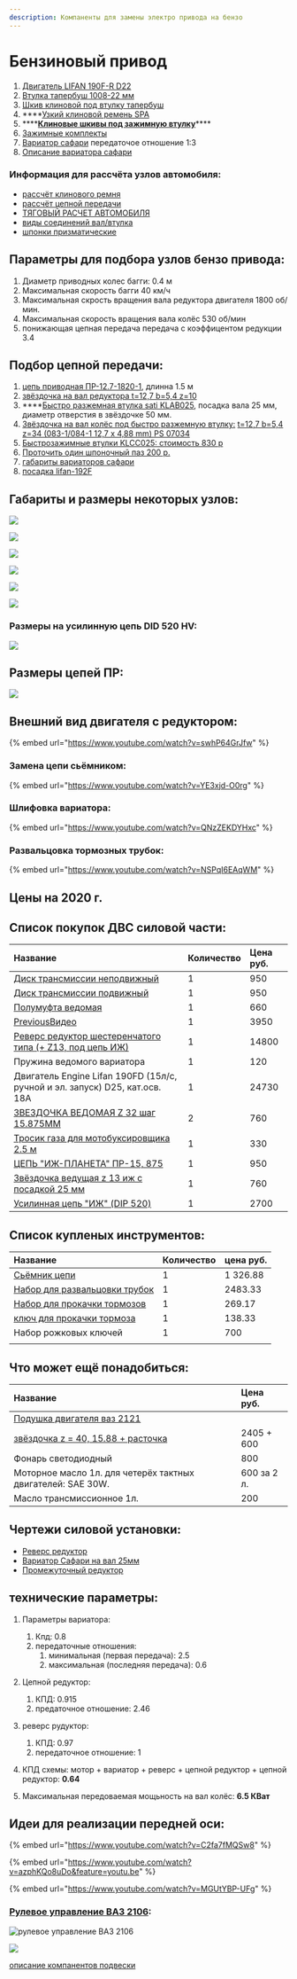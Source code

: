 ```yaml
---
description: Компаненты для замены электро привода на бензо
---
```


# Бензиновый привод

1. [Двигатель  LIFAN 190F-R D22](https://www.vseinstrumenti.ru/rashodnie-materialy/sadovaya-tehnika/dvigateli/lifan/lifan-dvigatel-benzinovyj-190f-r-15-l-s-190f-r/?gclid=Cj0KCQjwudb3BRC9ARIsAEa-vUsLSs8IDqYrmFQnnES7zEqw_ItfvyozoNizmLdQc3TjysqokWvsGAgaAtYbEALw_wcB)
2. [Втулка тапербуш 1008-22 мм](https://technobearing.ru/eshop1/product/52298611)
3. [Шкив клиновой под втулку тапербуш](https://technobearing.ru/eshop1/product/47736811)
4. \*\*\*\*[Узкий клиновой ремень SPA ](https://technobearing.ru/eshop1/product/remen-sati-spa800)
5. \*\*\*\*[**Клиновые шкивы под зажимную втулку**](http://sati-spb.ru/catalog/klinovie_shkivi_lockdevice)\*\*\*\*
6. [Зажимные комплекты](http://sati-spb.ru/catalog/zazhimnie_komplekti)
7. [Вариатор сафари](http://motodom.su/variator-safari-v-sbore.html) передаточое отношение 1:3
8. [Описание вариатора сафари](http://motosobaky.ru/publikacii/variator-safari-dlya-motobuksirovshhikov-pravila-obsluzhivaniya-i-ekspluatatsii/)

### Информация для рассчёта узлов автомобиля:

* [рассчёт клинового ремня](https://www.youtube.com/watch?v=Lb8ii6uodEk)
* [рассчёт цепной передачи](http://nizrp.narod.ru/raschcepper.pdf)
* [ТЯГОВЫЙ РАСЧЕТ АВТОМОБИЛЯ](http://e.lib.vlsu.ru/bitstream/123456789/7005/1/01699.pdf)
* [виды соединений вал/втулка](http://www.detalmach.ru/lect36.htm)
* [шпонки призматические](http://docs.cntd.ru/document/gost-23360-78)



## Параметры для подбора узлов бензо привода:

1. Диаметр приводных колес багги: 0.4 м
2. Максимальная скорость багги 40 км/ч
3. Максимальная скрость вращения вала редуктора двигателя 1800 об/мин.
4. Максимальная скорость вращения вала колёс 530 об/мин
5. понижающая цепная передача передача с коэффицентом редукции 3.4 

##  Подбор цепной передачи:

1. [цепь приводная ПР-12.7-1820-1](https://podolsk-privod.ru/catalog/cepi-privodnye/tsepi-privodnye), длинна 1.5 м
2. [звёздочка на вал редуктора t=12,7 b=5,4 z=10](https://podolsk-privod.ru/catalog/zvezdochki/zvezdochki-dlya-cepey-proizvodstva-ooo-podolsk-privod)
3. \*\*\*\*[Быстро разжемная втулка sati KLAB025](https://podolsk-privod.ru/sites/default/files/bistrozajimnaya_vtulka_0.pdf), посадка вала 25 мм,  диаметр отверстия в звёздочке  50 мм.
4. [Звёздочка на вал колёс под быстро разжемную втулку:](https://podolsk-privod.ru/sites/default/files/zvezdochki_pod_rastochku.pdf) [t=12,7 b=5,4 ](https://podolsk-privod.ru/catalog/zvezdochki/zvezdochki-dlya-cepey-proizvodstva-ooo-podolsk-privod)[ z=34 \(083-1/084-1 12,7 x 4,88 mm\) PS 07034](https://podolsk-privod.ru/sites/default/files/zvezdochki_pod_rastochku.pdf)
5. [Быстрозажимные втулки KLCC025: стоимость  830 р](https://podolsk-privod.ru/)
6. [Проточить один шпоночный паз 200 р. ](https://podolsk-privod.ru/)
7. [габариты вариаторов сафари](http://motodom.su/osnovnye-tekhnicheskie-dannye-zapchastej.html)
8. [посадка lifan-192F](http://motodom.su/dvigatel-lifan-192f.html)

## Габариты и размеры некоторых узлов:

 

![](.gitbook/assets/variator-shema.jpg)

 

![](.gitbook/assets/variato_s_razmerami.jpg)

 

![](.gitbook/assets/revers_s_razmerami.jpg)

![](.gitbook/assets/screenshot-from-2020-07-06-14-51-00.png)

![](.gitbook/assets/92434-8_1.jpg)

 

![](.gitbook/assets/screenshot-from-2020-07-06-15-01-10.png)

### Размеры на усилинную цепь DID 520 HV:

 

![](.gitbook/assets/chain.png)

## Размеры цепей ПР:

![](.gitbook/assets/chain-2.png)

## Внешний вид двигателя с редуктором:

{% embed url="https://www.youtube.com/watch?v=swhP64GrJfw" %}



###  Замена цепи сьёмником:

{% embed url="https://www.youtube.com/watch?v=YE3xjd-O0rg" %}

### Шлифовка вариатора:

{% embed url="https://www.youtube.com/watch?v=QNzZEKDYHxc" %}

### Развальцовка тормозных трубок:

{% embed url="https://www.youtube.com/watch?v=NSPqI6EAqWM" %}



## **Цены на 2020 г.**

## Список покупок ДВС силовой части:

| Название | Количество | Цена руб. |
| :--- | :--- | :--- |
| [Диск трансмиссии неподвижный](http://motodom.su/disk-transmissii-nepodvizhnyj-vedomyj.html) | 1 | 950 |
| [Диск трансмиссии подвижный](http://motodom.su/disk-transmissii-podvizhnyj.html) | 1 | 950 |
| [Полумуфта ведомая](http://motodom.su/polumufta-vedomogo-shkiva.html) | 1 | 660 |
| [PreviousВидео](https://app.gitbook.com/@simple-buggi/s/project/video) | 1 | 3950 |
| [Реверс редуктор шестеренчатого типа \(+ Z13, под цепь ИЖ\) ](http://shop.motodom.su/revers-reduktory/119-revers-reduktor-shesterenchatyj.html) | 1 | 14800 |
| Пружина ведомого вариатора  | 1 | 120 |
| Двигатель Engine Lifan 190FD \(15л/с, ручной и эл. запуск\) D25, кат.осв. 18А  | 1 | 24730 |
| [ЗВЕЗДОЧКА ВЕДОМАЯ Z 32 шаг 15.875ММ](http://motodom.su/zvezdochka-vedomaya-z-32-izh.html) | 2 | 760 |
| [Тросик газа для мотобуксировщика 2.5 м](http://motodom.su/trosik-gaza-dlya-motobuksirovshchika.html) | 1 | 330 |
| [ЦЕПЬ "ИЖ-ПЛАНЕТА" ПР-15, 875](http://motodom.su/tsep-izhevskaya.html) | 1 | 950 |
| [Звёздочка ведущая z 13 иж с посадкой 25 мм](http://motodom.su/zvezdochka-vedushchaya-z-13-izh.html) | 1 | 760 |
| [Усилинная цепь "ИЖ" \(DIP 520\)](http://motodom.su/usilennaya-tsep-izh-dip-520.html) | 1 | 2700 |

## Список купленых инструментов:

| Название | Количество  | цена руб. |
| :--- | :--- | :--- |
| [Сьёмник цепи](https://aliexpress.ru/item/33027522250.html?spm=a2g0s.9042311.0.0.2eea33edEL5OkL&_ga=2.77933908.1740572431.1594367094-520047512.1591361107) | 1 | 1 326.88 |
| [Набор для развальцовки трубок](https://www.grantauto.ru/catalog/instrument/instrument_spetsialnyy/tormoznaya_sistema/razvaltsovka_tormoznyh_trubok_8_predmetov_JONNESWAY.html) | 1 | 2483.33 |
| [Набор для прокачки тормозов](https://www.grantauto.ru/catalog/instrument/instrument_spetsialnyy/tormoznaya_sistema/prisposoblenie_dlya_prokachki_tormoznoy_sistemy_avtodelo_40077.html?_openstat=bWFya2V0LnlhbmRleC5ydTvQn9GA0LjRgdC_0L7RgdC-0LHQu9C10L3QuNC1INC00LvRjyDQv9GA0L7QutCw0YfQutC4INGC0L7RgNC80L7Qt9C90L7QuSDRgdC40YHRgtC10LzRiyDQkNCy0YLQvtCU0LXQu9C-IDQwMDc3OzQxSnR2RU13RUY5UlFHRzgxWVRCX0E7&ymclid=15947200382434840687200009) | 1 | 269.17 |
| [ключ для прокачки тормоза](https://www.grantauto.ru/catalog/instrument/instrument_spetsialnyy/tormoznaya_sistema/klyuch_prokachki_tormozov_10h12_avtom_.html) | 1 | 138.33 |
|  Набор рожковых ключей | 1 | 700 |
|  |  |  |

## Что может ещё понадобиться:

| Название | Цена руб. |
| :--- | :--- |
| [Подушка двигателя ваз 2121](https://www.avtoall.ru/podushka_vaz_2121_dvigatelya_v_upakovke_avtovaz-647793/) |  |
| [звёздочка z = 40, 15.88 + расточка ](https://podolsk-privod.ru/) | 2405 + 600 |
| Фонарь светодиодный | 800 |
| Моторное масло 1л. для четерёх тактных двигателей: SAE 30W. | 600 за 2 л. |
| Масло трансмиссионное 1л. | 200 |

## Чертежи силовой установки:

* [Реверс редуктор](https://cad.onshape.com/documents/b21316542eaf4da69c60d175/w/06073950ddc738940ec0cbc6/e/4e540706f26acaefa303e9b4)
* [Вариатор Сафари на вал 25мм](https://cad.onshape.com/documents/b21316542eaf4da69c60d175/w/06073950ddc738940ec0cbc6/e/5a8fceadc55ac71bed73c51a)
* [Промежуточный редуктор](https://cad.onshape.com/documents/b21316542eaf4da69c60d175/w/06073950ddc738940ec0cbc6/e/dd4903b0372316712a77f2de) 

## технические параметры:

1. Параметры вариатора:
   1. Кпд: 0.8
   2. передаточные отношения:
      1. минимальная \(первая передача\): 2.5
      2. максимальная \(последняя передача\): 0.6
2. Цепной редуктор:
   1. КПД: 0.915
   2. предаточное отношение: 2.46
3. реверс рудуктор:

   1. КПД: 0.97
   2. передаточное отношение: 1

4. КПД схемы: мотор + вариатор + реверс + цепной редуктор + цепной редуктор: **0.64**
5. Максимальная передоваемая мощьность на вал колёс: **6.5 КВат**

## Идеи для реализации передней оси:

{% embed url="https://www.youtube.com/watch?v=C2fa7fMQSw8" %}

{% embed url="https://www.youtube.com/watch?v=azphKQo8uDo&feature=youtu.be" %}

{% embed url="https://www.youtube.com/watch?v=MGUtYBP-UFg" %}





### [Рулевое управление ВАЗ 2106](http://car-exotic.com/vaz-cars/vaz-lada-2106-auto-repair-manual-7.html):

![&#x440;&#x443;&#x43B;&#x435;&#x432;&#x43E;&#x435; &#x443;&#x43F;&#x440;&#x430;&#x432;&#x43B;&#x435;&#x43D;&#x438;&#x435; &#x412;&#x410;&#x417; 2106](.gitbook/assets/vaz_2106_1227.jpg)

 

![](.gitbook/assets/vaz_2106_1078.jpg)

[описание компанентов подвески ](http://car-exotic.com/vaz-cars/vaz-lada-2106-suspension-1.html)









